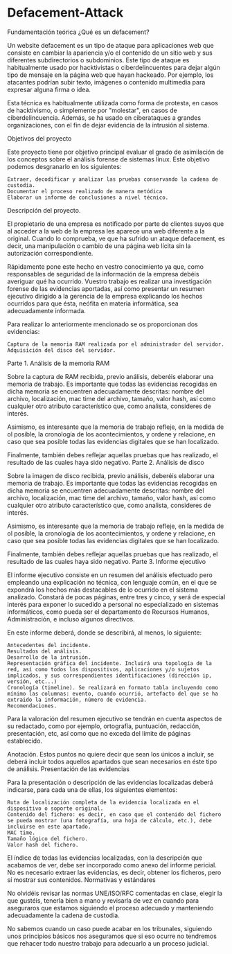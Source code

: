 # Defacement-Attack
Fundamentación teórica
¿Qué es un defacement?

Un website defacement es un tipo de ataque para aplicaciones web que consiste en cambiar la apariencia y/o el contenido de un sitio web y sus diferentes subdirectorios o subdominios. Este tipo de ataque es habitualmente usado por hacktivistas o ciberdelincuentes para dejar algún tipo de mensaje en la página web que hayan hackeado. Por ejemplo, los atacantes podrían subir texto, imágenes o contenido multimedia para expresar alguna firma o idea.

Esta técnica es habitualmente utilizada como forma de protesta, en casos de hacktivismo, o simplemente por "molestar", en casos de ciberdelincuencia. Además, se ha usado en ciberataques a grandes organizaciones, con el fin de dejar evidencia de la intrusión al sistema.

Objetivos del proyecto

Este proyecto tiene por objetivo principal evaluar el grado de asimilación de los conceptos sobre el análisis forense de sistemas linux. Este objetivo podemos desgranarlo en los siguientes:

    Extraer, decodificar y analizar las pruebas conservando la cadena de custodia.
    Documentar el proceso realizado de manera metódica
    Elaborar un informe de conclusiones a nivel técnico.

Descripción del proyecto.

El propietario de una empresa es notificado por parte de clientes suyos que al acceder a la web de la empresa les aparece una web diferente a la original. Cuando lo comprueba, ve que ha sufrido un ataque defacement, es decir, una manipulación o cambio de una página web lícita sin la autorización correspondiente.

Rápidamente pone este hecho en vestro conocimiento ya que, como responsables de seguridad de la información de la empresa debéis averiguar qué ha ocurrido. Vuestro trabajo es realizar una investigación forense de las evidencias aportadas, así como presentar un resumen ejecutivo dirigido a la gerencia de la empresa explicando los hechos ocurridos para que ésta, neófita en materia informática, sea adecuadamente informada.

Para realizar lo anteriormente mencionado se os proporcionan dos evidencias:

    Captura de la memoria RAM realizada por el administrador del servidor.
    Adquisición del disco del servidor.

Parte 1. Análisis de la memoria RAM

Sobre la captura de RAM recibida, previo análisis, deberéis elaborar una memoria de trabajo. Es importante que todas las evidencias recogidas en dicha memoria se encuentren adecuadamente descritas: nombre del archivo, localización, mac time del archivo, tamaño, valor hash, así como cualquier otro atributo característico que, como analista, consideres de interés.

Asimismo, es interesante que la memoria de trabajo refleje, en la medida de ol posible, la cronología de los acontecimientos, y ordene y relacione, en caso que sea posible todas las evidencias digitales que se han localizado.

Finalmente, también debes reflejar aquellas pruebas que has realizado, el resultado de las cuales haya sido negativo.
Parte 2. Análisis de disco

Sobre la imagen de disco recibida, previo análisis, deberéis elaborar una memoria de trabajo. Es importante que todas las evidencias recogidas en dicha memoria se encuentren adecuadamente descritas: nombre del archivo, localización, mac time del archivo, tamaño, valor hash, así como cualquier otro atributo característico que, como analista, consideres de interés.

Asimismo, es interesante que la memoria de trabajo refleje, en la medida de ol posible, la cronología de los acontecimientos, y ordene y relacione, en caso que sea posible todas las evidencias digitales que se han localizado.

Finalmente, también debes reflejar aquellas pruebas que has realizado, el resultado de las cuales haya sido negativo.
Parte 3. Informe ejecutivo

El informe ejecutivo consiste en un resumen del análisis efectuado pero empleando una explicación no técnica, con lenguaje común, en el que se expondrá los hechos más destacables de lo ocurrido en el sistema analizado. Constará de pocas páginas, entre tres y cinco, y será de especial interés para exponer lo sucedido a personal no especializado en sistemas informáticos, como pueda ser el departamento de Recursos Humanos, Administración, e incluso algunos directivos.

En este informe deberá, donde se describirá, al menos, lo siguiente:

    Antecedentes del incidente.
    Resultados del análisis.
    Desarrollo de la intrusión.
    Representación gráfica del incidente. Incluirá una topología de la red, así como todos los dispositivos, aplicaciones y/o sujetos implicados, y sus correspondientes identificaciones (dirección ip, versión, etc...)
    Cronología (timeline). Se realizará en formato tabla incluyendo como mínimo las columnas: evento, cuando ocurrió, artefacto del que se ha extraido la información, número de evidencia.
    Recomendaciones.

Para la valoración del resumen ejecutivo se tendrán en cuenta aspectos de su redactado, como por ejemplo, ortografía, puntuación, redacción, presentación, etc, así como que no exceda del límite de páginas establecido.

Anotación. Estos puntos no quiere decir que sean los únicos a incluir, se deberá incluir todos aquellos apartados que sean necesarios en éste tipo de análisis.
Presentación de las evidencias

Para la presentación o descripción de las evidencias localizadas deberá indicarse, para cada una de ellas, los siguientes elementos:

    Ruta de localización completa de la evidencia localizada en el dispositivo o soporte original.
    Contenido del fichero: es decir, en caso que el contenido del fichero se pueda mostrar (una fotografía, una hoja de cálculo, etc.), debe incluirse en este apartado.
    MAC time.
    Tamaño lógico del fichero.
    Valor hash del fichero.

El índice de todas las evidencias localizadas, con la descripción que acabamos de ver, debe ser incorporado como anexo del informe pericial. No es necesario extraer las evidencias, es decir, obtener los ficheros, pero sí mostrar sus contenidos.
Normativas y estándares

No olvidéis revisar las normas UNE/ISO/RFC comentadas en clase, elegir la que gustéis, tenerla bien a mano y revisarla de vez en cuando para aseguraros que estamos siguiendo el proceso adecuado y manteniendo adecuadamente la cadena de custodia.

No sabemos cuando un caso puede acabar en los tribunales, siguiendo unos principios básicos nos aseguramos que si eso ocurre no tendremos que rehacer todo nuestro trabajo para adecuarlo a un proceso judicial.
